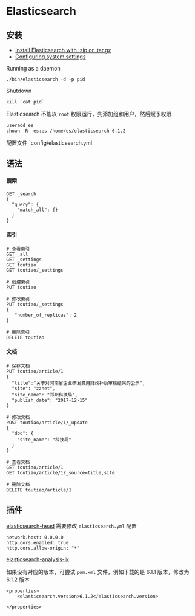 # Elasticsearch


## 安装

- [Install Elasticsearch with .zip or .tar.gz](https://www.elastic.co/guide/en/elasticsearch/reference/current/zip-targz.html)
- [Configuring system settings](https://www.elastic.co/guide/en/elasticsearch/reference/current/setting-system-settings.html)

Running as a daemon

```
./bin/elasticsearch -d -p pid
```

Shutdown

```
kill `cat pid`
```

Elasticsearch 不能以 `root` 权限运行，先添加组和用户，然后赋予权限

```
useradd es
chown -R  es:es /home/es/elasticsearch-6.1.2
```

配置文件 `config/elasticsearch.yml


## 语法

#### 搜索

```
GET _search
{
  "query": {
    "match_all": {}
  }
}

```

#### 索引

```
# 查看索引
GET _all
GET _settings
GET toutiao
GET toutiao/_settings

# 创建索引
PUT toutiao

# 修改索引
PUT toutiao/_settings
{
   "number_of_replicas": 2
}

# 删除索引
DELETE toutiao
```

#### 文档
```
# 保存文档
PUT toutiao/article/1
{
  "title":"关于对河南省企业研发费用财政补助审核结果的公示",
  "site": "zznet",
  "site_name": "郑州科技局",
  "publish_date": "2017-12-15"
}

# 修改文档
POST toutiao/article/1/_update
{
  "doc": {
    "site_name": "科技局"
  }
}

# 查看文档
GET toutiao/article/1
GET toutiao/article/1?_source=title,site

# 删除文档
DELETE toutiao/article/1
```

## 插件

[elasticsearch-head](https://github.com/mobz/elasticsearch-head) 需要修改 `elasticsearch.yml` 配置

```
network.host: 0.0.0.0
http.cors.enabled: true
http.cors.allow-origin: "*"
```

[elasticsearch-analysis-ik](https://github.com/medcl/elasticsearch-analysis-ik)

如果没有对应的版本，可尝试 `pom.xml` 文件，例如下载的是 6.1.1 版本，修改为 6.1.2 版本

```
<properties>
    <elasticsearch.version>6.1.2</elasticsearch.version>
    ...       
</properties>
```

